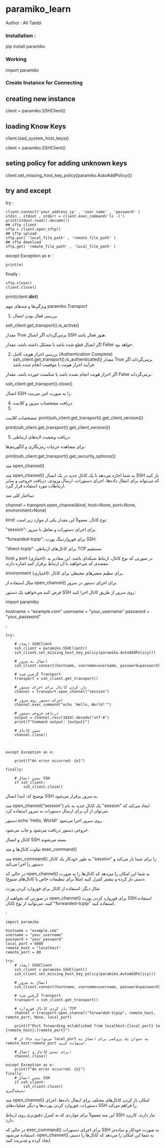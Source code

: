 # paramiko_learn
Author : Ali Talebi 

<h3>Installation : </h3>

pip install paramiko

<h3> Working </h3>

import paramiko 

<h3> Create Instance for Connecting </h3>

## creating new instance 

client = paramiko.SSHClient()

## loading Know Keys 

client.load_system_host_keys()


client = paramiko.SSHClient()

## seting policy for adding unknown keys 

client.set_missing_host_key_policy(paramiko.AutoAddPolicy())

## try and except 

try : 

    client.connect('your_address_ip' , 'user_name' , 'password' ) 
    stdin , stdout , stderr = client.exec_command('ls -l')
    print(stdout.read().decode())
    ## sftp client 
    sftp = client.open_sftp()
    ## sftp upload
    sftp.put( 'local_file_path' , 'remote_file_path' )
    ## sftp download 
    sftp.get( 'remote_file_path' , 'local_file_path' )

except Exception as e : 

    print(e)


finally : 

    sftp.close()
    client.close()

print(client.__dict__)


ویژگی‌ها و متدهای مهم paramiko.Transport

1. بررسی فعال بودن اتصال


ssh_client.get_transport().is_active()

مقدار True برمی‌گرداند اگر اتصال SSH هنوز فعال باشد.

اگر اتصال قطع شده باشد یا مشکل داشته باشد، مقدار False خواهد بود.

2. بررسی احراز هویت کامل (Authentication Complete)
ssh_client.get_transport().is_authenticated()
مقدار True برمی‌گرداند اگر فرآیند احراز هویت با موفقیت انجام شده باشد.

اگر احراز هویت انجام نشده باشد یا شکست خورده باشد، مقدار False برمی‌گرداند.

ssh_client.get_transport().close()

اتصال SSH را به صورت امن می‌بندد.

4. دریافت مشخصات سرور و کلاینت
5. 
مشخصات کلاینت:
print(ssh_client.get_transport().get_client_version())

print(ssh_client.get_transport().get_client_version())

5. دریافت وضعیت لایه‌های ارتباطی

برای مشاهده جزئیات رمزنگاری و الگوریتم‌ها:

print(ssh_client.get_transport().get_security_options())




متد open_channel()

متد open_channel() به شما اجازه می‌دهد تا یک کانال جدید در یک اتصال SSH باز کنید که می‌تواند برای انتقال داده‌ها، اجرای دستورات، ارسال ورودی، دریافت خروجی و سایر ارتباطات مورد استفاده قرار گیرد.

ساختار کلی متد:

channel = transport.open_channel(kind, host=None, port=None, environment=None)

kind: نوع کانال. معمولاً این مقدار یکی از موارد زیر است:

"session": برای اجرای دستورات و تعامل با سرور.

"forwarded-tcpip": برای فورواردینگ پورت SSH.

"direct-tcpip": برای کانال‌های ارتباطی TCP مستقیم.

host و port (اختیاری): در صورتی که نوع کانال، ارتباط شبکه‌ای باشد، این مقادیر به مقصدی که می‌خواهید با آن ارتباط برقرار کنید اشاره دارند.

environment (اختیاری): برای تنظیم متغیرهای محیطی برای کانال.

مثال استفاده از open_channel() برای اجرای دستور در سرور

فرض کنید می‌خواهید یک دستور SSH روی سرور از طریق کانال اجرا کنید:



import paramiko

hostname = "example.com"
username = "your_username"
password = "your_password"

:

    try:

        # ایجاد SSHClient
        ssh_client = paramiko.SSHClient()
        ssh_client.set_missing_host_key_policy(paramiko.AutoAddPolicy())
        
        # اتصال به سرور
        ssh_client.connect(hostname, username=username, password=password)
        
        # گرفتن شیء Transport
        transport = ssh_client.get_transport()
    
        # باز کردن کانال برای اجرای دستور
        channel = transport.open_channel("session")
        
        # اجرای دستور روی سرور
        channel.exec_command("echo 'Hello, World!'")
        
        # دریافت خروجی دستور
        output = channel.recv(1024).decode("utf-8")
        print(f"Command output: {output}")
        
        # بستن کانال
        channel.close()



    except Exception as e:
    
        print(f"An error occurred: {e}")
        
    finally:
    
        # بستن اتصال SSH
        if ssh_client:
            ssh_client.close()
توضیح کد:
ابتدا اتصال SSH به سرور برقرار می‌شود.

متد open_channel("session") یک کانال جدید به نام "session" ایجاد می‌کند که می‌توان از آن برای ارسال دستورات به سرور استفاده کرد.

دستور echo 'Hello, World!' روی سرور اجرا می‌شود.

خروجی دستور دریافت می‌شود و چاپ می‌شود.

کانال و اتصال SSH بسته می‌شوند.

تفاوت کانال‌ها و متد exec_command()

متد exec_command() به طور خودکار یک کانال "session" را برای شما باز می‌کند و دستور را اجرا می‌کند.

در حالی که open_channel() به شما این امکان را می‌دهد که کانال‌ها را به صورت دستی باز کرده و بیشتر کنترل کنید (مثلاً برای تنظیمات خاص یا کانال‌های متنوع).

مثال دیگر: استفاده از کانال برای فوروارد کردن پورت

در صورتی که بخواهید از open_channel() برای فوروارد کردن پورت SSH استفاده کنید، می‌توانید از نوع کانال "forwarded-tcpip" استفاده کنید.

:

    import paramiko
    
    hostname = "example.com"
    username = "your_username"
    password = "your_password"
    local_port = 8080
    remote_host = "localhost"
    remote_port = 80
    
    try:
        # ایجاد SSHClient
        ssh_client = paramiko.SSHClient()
        ssh_client.set_missing_host_key_policy(paramiko.AutoAddPolicy())
        
        # اتصال به سرور
        ssh_client.connect(hostname, username=username, password=password)
        
        # گرفتن شیء Transport
        transport = ssh_client.get_transport()
    
        # باز کردن کانال فوروارد TCP
        channel = transport.open_channel("forwarded-tcpip", remote_host, remote_port, None, local_port)
        
        print(f"Port forwarding established from localhost:{local_port} to {remote_host}:{remote_port}")
        
        # می‌توانید حالا از local_port به عنوان یک پروکسی برای اتصال به remote_host:remote_port استفاده کنید.
        
        # برای بستن کانال و اتصال:
        channel.close()
    
    except Exception as e:
        print(f"An error occurred: {e}")
    finally:
        # بستن اتصال SSH
        if ssh_client:
            ssh_client.close()
    نتیجه‌گیری
متد open_channel() امکان باز کردن کانال‌های مختلف برای انتقال داده‌ها، اجرای دستورات، فوروارد کردن پورت‌ها و دیگر عملیات‌های SSH را فراهم می‌کند.

این متد معمولاً برای مواردی که به کنترل دقیق‌تری روی ارتباط SSH نیاز دارید، کاربرد دارد.

در حالی که exec_command() برای اجرای دستورات SSH به صورت خودکار و ساده‌تر استفاده می‌شود، open_channel() به شما این امکان را می‌دهد که کانال‌ها را دستی ایجاد کرده و مدیریت کنید.






